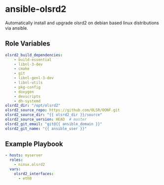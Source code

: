 ansible-olsrd2
==============

Automatically install and upgrade olsrd2 on debian based linux distributions via ansible.

Role Variables
--------------

```yaml
olsrd2_build_dependencies:
    - build-essential
    - libnl-3-dev
    - cmake
    - git
    - libnl-genl-3-dev
    - libnl-utils
    - pkg-config
    - doxygen
    - devscripts
    - dh-systemd
olsrd2_dir: "/opt/olsrd2"
olsrd2_source_repo: https://github.com/OLSR/OONF.git
olsrd2_source_dir: "{{ olsrd2_dir }}/source"
olsrd2_source_version: HEAD  # master
olsrd2_git_email: "git@{{ ansible_domain }}"
olsrd2_git_name: "{{ ansible_user }}"
```

Example Playbook
----------------

```yaml
- hosts: myserver
  roles:
    - ninux.olsrd2
  vars:
    olsrd2_interfaces:
      - eth0
```
